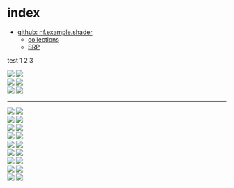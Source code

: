 # index

- [github: nf.example.shader](https://github.com/netpyoung/nf.example.shader)
  - [collections](https://github.com/netpyoung/nf.example.shader/tree/master/nf.example.shader/Assets)
  - [SRP](https://github.com/netpyoung/nf.example.shader/tree/master/nf.example.srp/Assets)

test 1 2 3

<div class="juxtapose" data-animate="false">
  <img src="../../ImgHosting1/SRP/Sobel_before.jpg" data-label="" />
  <img src="../../ImgHosting1/SRP/Sobel_after.jpg" data-label="" />
</div>

<div class="juxtapose" data-animate="false">
  <img src=".../ImgHosting1/SRP/Sobel_before.jpg" data-label="" />
  <img src=".../ImgHosting1/SRP/Sobel_after.jpg" data-label="" />
</div>

<div class="juxtapose" data-animate="false">
  <img src="/ImgHosting1/SRP/Sobel_before.jpg" data-label="" />
  <img src="/ImgHosting1/SRP/Sobel_after.jpg" data-label="" />
</div>

--------------------------------

<div class="juxtapose" data-animate="false">
  <img src="../ImgHosting1/SRP/Sobel_before.jpg" data-label="" />
  <img src="../ImgHosting1/SRP/Sobel_after.jpg" data-label="" />
</div>

<div class="juxtapose" data-animate="false">
 <img src="../ImgHosting1/SRP/BloomDualFilter_before.jpg" data-label="" />
 <img src="../ImgHosting1/SRP/BloomDualFilter_after.jpg" data-label="" />
</div>

<div class="juxtapose" data-animate="false">
 <img src="../ImgHosting1/SRP/CrossFilter_before.jpg" data-label="" />
 <img src="../ImgHosting1/SRP/CrossFilter_after.jpg" data-label="" />
</div>

<div class="juxtapose" data-animate="false">
 <img src="../ImgHosting1/SRP/SSAO_before.jpg" data-label="" />
 <img src="../ImgHosting1/SRP/SSAO_after.jpg" data-label="" />
</div>

<div class="juxtapose" data-animate="false">
 <img src="../ImgHosting1/SRP/SSAO_blur_before.jpg" data-label="Wihout Blur" />
 <img src="../ImgHosting1/SRP/SSAO_blur_after.jpg" data-label="With Blur" />
</div>

<div class="juxtapose" data-animate="false">
 <img src="../ImgHosting1/SRP/SSGI_before.jpg" data-label="" />
 <img src="../ImgHosting1/SRP/SSGI_after.jpg" data-label="" />
</div>

<div class="juxtapose" data-animate="false">
 <img src="../ImgHosting1/SRP/SSGI_only_before.jpg" data-label="Wihout Blur" />
 <img src="../ImgHosting1/SRP/SSGI_only_after.jpg" data-label="Raw RenderTexture" />
</div>

<div class="juxtapose" data-animate="false">
 <img src="../ImgHosting1/SRP/LightShaft_before.jpg" data-label="Origin" />
 <img src="../ImgHosting1/SRP/LightShaft_after.jpg" data-label="LightShaft Without Blur" />
</div>

<div class="juxtapose" data-animate="false">
  <img src="../ImgHosting1/SRP/FXAA_before.jpg" data-label="" />
  <img src="../ImgHosting1/SRP/FXAA_after.jpg" data-label="" />
</div>
